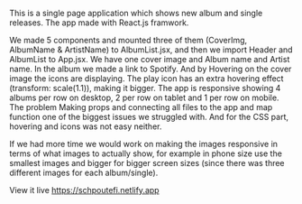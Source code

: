 This is a single page application which shows new album and single releases. The app made with React.js framwork.

We made 5 components and mounted three of them (CoverImg, AlbumName & ArtistName) to AlbumList.jsx, and then we import Header and AlbumList to App.jsx.
We have one cover image and Album name and Artist name.
In the album we made a link to Spotify. And by Hovering on the cover image the icons are displaying.
The play icon has an extra hovering effect (transform: scale(1.1)), making it bigger.
The app is responsive showing 4 albums per row on desktop, 2 per row on tablet and 1 per row on mobile.
The problem
Making props and connecting all files to the app and map function one of the biggest issues we struggled with. And for the CSS part, hovering and icons was not easy neither.

If we had more time we would work on making the images responsive in terms of what images to actually show, for example in phone size use the smallest images and bigger for bigger screen sizes (since there was three different images for each album/single).

View it live
https://schpoutefi.netlify.app
